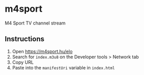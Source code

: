 # m4sport
M4 Sport TV channel stream

## Instructions

1. Open https://m4sport.hu/elo
2. Search for `index.m3u8` on the Developer tools > Network tab
3. Copy URL
4. Paste into the `manifestUri` variable in `index.html`
